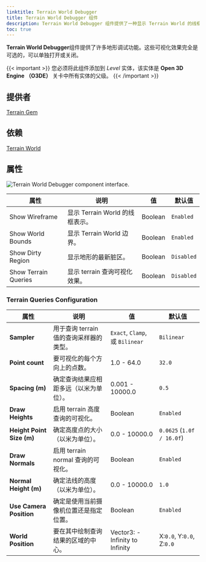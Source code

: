 ```yaml
---
linktitle: Terrain World Debugger
title: Terrain World Debugger 组件
description: Terrain World Debugger 组件提供了一种显示 Terrain World 的线框或边界表示的方法。
toc: true
---
```


**Terrain World Debugger**组件提供了许多地形调试功能。这些可视化效果完全是可选的，可以单独打开或关闭。

{{< important >}}
您必须将此组件添加到 *Level* 实体，该实体是 **Open 3D Engine （O3DE）** 关卡中所有实体的父级。
{{< /important >}}

## 提供者

[Terrain Gem](/docs/user-guide/gems/reference/environment/terrain)

## 依赖

[Terrain World](/docs/user-guide/components/reference/terrain/world)

## 属性

![Terrain World Debugger component interface.](/images/user-guide/components/reference/terrain/terrain-world-debugger.png)

| 属性 | 说明 | 值 | 默认值 |
| - | - | - | - |
| Show Wireframe | 显示 Terrain World 的线框表示。 | Boolean | `Enabled` |
| Show World Bounds | 显示 Terrain World 边界。 | Boolean | `Enabled` |
| Show Dirty Region | 显示地形的最新脏区。 | Boolean | `Disabled` |
| Show Terrain Queries | 显示 terrain 查询可视化效果。 | Boolean | `Disabled` |

### Terrain Queries Configuration

| 属性 | 说明 | 值 | 默认值 |
| - | - | - | - |
| **Sampler** | 用于查询 terrain 值的查询采样器的类型。 | `Exact`, `Clamp`, 或 `Bilinear` | `Bilinear` |
| **Point count** | 要可视化的每个方向上的点数。 | 1.0 - 64.0 | `32.0` |
| **Spacing (m)** | 确定查询结果应相距多远（以米为单位）。 | 0.001 - 10000.0 | `0.5` |
| **Draw Heights** | 启用 terrain 高度查询的可视化。 | Boolean | `Enabled` |
| **Height Point Size (m)** | 确定高度点的大小（以米为单位）。 | 0.0 - 10000.0 | `0.0625` (`1.0f / 16.0f`) |
| **Draw Normals** | 启用 terrain normal 查询的可视化。 | Boolean | `Enabled` |
| **Normal Height (m)** | 确定法线的高度（以米为单位）。 | 0.0 - 10000.0 | `1.0` |
| **Use Camera Position** | 确定是使用当前摄像机位置还是指定位置。 | Boolean | `Enabled` |
| **World Position** | 要在其中绘制查询结果的区域的中心。 | Vector3: -Infinity to Infinity | X:`0.0`, Y:`0.0`, Z:`0.0` |
